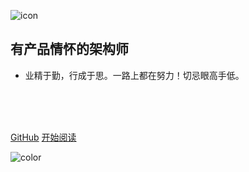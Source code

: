 ![icon](https://cdn.jsdelivr.net/gh/wugenqiang/StaticRepo/images/icon.png)

## 有产品情怀的架构师

- 业精于勤，行成于思。一路上都在努力！切忌眼高手低。

<br>

<br>

<span id="busuanzi_container_site_pv" style='display:none'>
    👀 本站总访问量：<span id="busuanzi_value_site_pv"></span> 次
</span>

<br>

[GitHub](https://github.com/imarchuang/imarchuang.github.io)
[开始阅读](/README.md)



<!-- 背景色 -->
![color](#fff)
